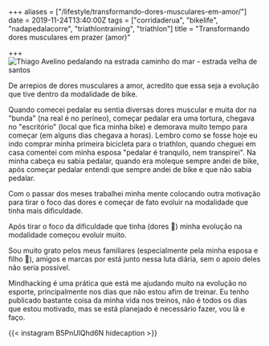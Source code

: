 +++
aliases = ["/lifestyle/transformando-dores-musculares-em-amor/"]
date = 2019-11-24T13:40:00Z
tags = ["corridaderua", "bikelife", "nadapedalacorre", "triathlontraining", "triathlon"]
title = "Transformando dores musculares em prazer (amor)"

+++
![Thiago Avelino pedalando na estrada caminho do mar - estrada velha de santos](/blog/_MG_1754-2019-11-24.JPG "Thiago Avelino pedalando na estrada caminho do mar - estrada velha de santos")

De arrepios de dores musculares a amor, acredito que essa seja a evolução que tive dentro da modalidade de bike.

Quando comecei pedalar eu sentia diversas dores muscular e muita dor na "bunda" (na real é no períneo), começar pedalar era uma tortura, chegava no "escritório" (local que fica minha bike) e demorava muito tempo para começar (em alguns dias chegava a horas). Lembro como se fosse hoje eu indo comprar minha primeira bicicleta para o triathlon, quando cheguei em casa comentei com minha esposa "pedalar é tranquilo, nem transpirei". Na minha cabeça eu sabia pedalar, quando era moleque sempre andei de bike, após começar pedalar entendi que sempre andei de bike e que não sabia pedalar.

Com o passar dos meses trabalhei minha mente colocando outra motivação para tirar o foco das dores e começar de fato evoluir na modalidade que tinha mais dificuldade.

Após tirar o foco da dificuldade que tinha (dores 😬) minha evolução na modalidade começou evoluir muito.

Sou muito grato pelos meus familiares (especialmente pela minha esposa e filho 🖤), amigos e marcas por está junto nessa luta diária, sem o apoio deles não seria possível.

Mindhacking é uma prática que está me ajudando muito na evolução no esporte, principalmente nos dias que não estou afim de treinar. Eu tenho publicado bastante coisa da minha vida nos treinos, não é todos os dias que estou motivado, mas se está planejado é necessário fazer, vou lá e faço.

{{< instagram B5PnUlQhd6N hidecaption >}}